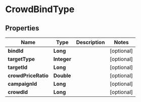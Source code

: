 

# CrowdBindType


## Properties

Name | Type | Description | Notes
------------ | ------------- | ------------- | -------------
**bindId** | **Long** |  |  [optional]
**targetType** | **Integer** |  |  [optional]
**targetId** | **Long** |  |  [optional]
**crowdPriceRatio** | **Double** |  |  [optional]
**campaignId** | **Long** |  |  [optional]
**crowdId** | **Long** |  |  [optional]



